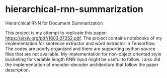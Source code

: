 # hierarchical-rnn-summarization
Hierarchical RNN for Document Summarization

This project is my attempt to replicate this paper: https://arxiv.org/pdf/1603.07252.pdf. 
The project contains notebooks of my implementation for sentence extractor and word extractor in Tensorflow.
The codes are poorly organized and there are supporting python source files that are not available.
My implementation for non-object oriented style bucketing for variable length RNN input might be useful to follow.
I also did the implementation of encoder-decoder architecture that follow the paper description.